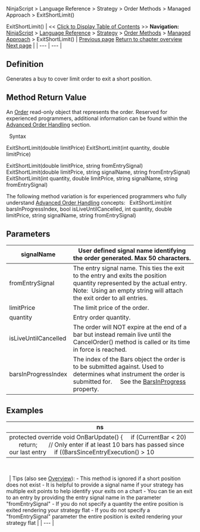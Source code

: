 ﻿
NinjaScript > Language Reference > Strategy > Order Methods > Managed Approach > ExitShortLimit()

ExitShortLimit()
| << [Click to Display Table of Contents](exitshortlimit.md) >> **Navigation:**     [NinjaScript](ninjascript-1.md) > [Language Reference](language_reference_wip-1.md) > [Strategy](strategy-1.md) > [Order Methods](order_methods-1.md) > [Managed Approach](managed_approach-1.md) > ExitShortLimit() | [Previous page](exitshort-1.md) [Return to chapter overview](managed_approach-1.md) [Next page](exitshortmit-1.md) |
| --- | --- |
## Definition
Generates a buy to cover limit order to exit a short position.
 
## Method Return Value
An [Order](order-1.md) read-only object that represents the order. Reserved for experienced programmers, additional information can be found within the [Advanced Order Handling](advanced_order_handling-1.md) section.   

 
Syntax  

ExitShortLimit(double limitPrice)
ExitShortLimit(int quantity, double limitPrice)   

ExitShortLimit(double limitPrice, string fromEntrySignal)
ExitShortLimit(double limitPrice, string signalName, string fromEntrySignal)
ExitShortLimit(int quantity, double limitPrice, string signalName, string fromEntrySignal)

The following method variation is for experienced programmers who fully understand [Advanced Order Handling](advanced_order_handling-1.md) concepts:
 
ExitShortLimit(int barsInProgressIndex, bool isLiveUntilCancelled, int quantity, double limitPrice, string signalName, string fromEntrySignal)
## 
## Parameters
| signalName | User defined signal name identifying the order generated. Max 50 characters. |
| --- | --- |
| fromEntrySignal | The entry signal name. This ties the exit to the entry and exits the position quantity represented by the actual entry.    Note:  Using an empty string will attach the exit order to all entries. |
| limitPrice | The limit price of the order. |
| quantity | Entry order quantity. |
| isLiveUntilCancelled | The order will NOT expire at the end of a bar but instead remain live until the CancelOrder() method is called or its time in force is reached. |
| barsInProgressIndex | The index of the Bars object the order is to be submitted against. Used to determines what instrument the order is submitted for.      See the [BarsInProgress](barsinprogress-1.md) property. |

## 
## 
## Examples
| ns |
| --- |
| protected override void OnBarUpdate() {      if (CurrentBar < 20)          return;        // Only enter if at least 10 bars has passed since our last entry      if ((BarsSinceEntryExecution() > 10 || BarsSinceEntryExecution() == -1) && CrossBelow(SMA(10), SMA(20), 1))          EnterShort("SMA Cross Entry");        // Exits position      if (CrossAbove(SMA(10), SMA(20), 1))          ExitShortLimit(GetCurrentAsk()); } |

   

 
| Tips (also see [Overview](managed_approach-1.md)): - This method is ignored if a short position does not exist - It is helpful to provide a signal name if your strategy has multiple exit points to help identify your exits on a chart - You can tie an exit to an entry by providing the entry signal name in the parameter "fromEntrySignal" - If you do not specify a quantity the entire position is exited rendering your strategy flat - If you do not specify a "fromEntrySignal" parameter the entire position is exited rendering your strategy flat |
| --- |
